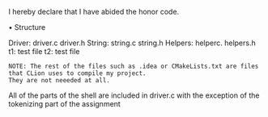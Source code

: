 I hereby declare that I have abided the honor code.


• Structure
  
  Driver:
    driver.c driver.h
  String:
    string.c string.h
  Helpers:
    helperc. helpers.h
  t1:
    test file
  t2:
    test file
    
````
NOTE: The rest of the files such as .idea or CMakeLists.txt are files that CLion uses to compile my project.
They are not neeeded at all.
````
All of the parts of the shell are included in driver.c with the exception of the tokenizing part of the assignment
